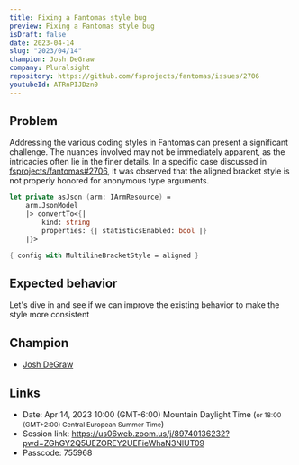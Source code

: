 ```yaml
---
title: Fixing a Fantomas style bug
preview: Fixing a Fantomas style bug
isDraft: false
date: 2023-04-14
slug: "2023/04/14"
champion: Josh DeGraw
company: Pluralsight
repository: https://github.com/fsprojects/fantomas/issues/2706
youtubeId: ATRnPIJDzn0
---
```


## Problem

Addressing the various coding styles in Fantomas can present a significant challenge. The nuances involved may not be immediately apparent, as the intricacies often lie in the finer details. In a specific case discussed in [fsprojects/fantomas#2706](https://github.com/fsprojects/fantomas/issues/2706), it was observed that the aligned bracket style is not properly honored for anonymous type arguments.

```fsharp
let private asJson (arm: IArmResource) =
    arm.JsonModel
    |> convertTo<{|
        kind: string
        properties: {| statisticsEnabled: bool |}
    |}>
```

```fsharp
{ config with MultilineBracketStyle = aligned }
```

## Expected behavior

Let's dive in and see if we can improve the existing behavior to make the style more consistent

## Champion

- [Josh DeGraw](https://twitter.com/rawdeg)

## Links

- Date: Apr 14, 2023 10:00 (GMT-6:00) Mountain Daylight Time (<small>or 18:00 (GMT+2:00) Central European Summer Time</small>)
- Session link: https://us06web.zoom.us/j/89740136232?pwd=ZGhGY2Q5UEZOREY2UEFieWhaN3NlUT09
- Passcode: 755968
